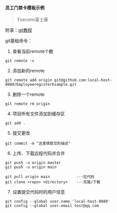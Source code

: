 #### 员工门禁卡模板示例

> Foxconn富士康



附录：[git教程](https://www.runoob.com/git/git-create-repository.html)

git基础命令：

1. 查看当前remote个数
```
git remote -v
```
2. 添加新的remote
```
git remote add origin git@github.com:local-host-8080/EmployeeregisterExample.git
```
3. 删除一个remote
```
git remote rm origin
```
4. 项目所有文件添加到缓存区
```
git add .
```
5. 提交更改
```
git commit -m "这里填提交的描述"
```
6. 上传、下载远程代码并合并
```
git push -u origin master
git push -u origin main

git pull origin main            ---拉代码
git clone <repo> <directory>    ---克隆/下载
```
7. 设置提交代码时的用户信息
```
git config --global user.name 'local-host-8080'
git config --global user.email test@qq.com
```